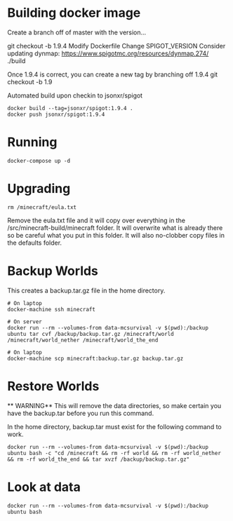 # Building docker image

Create a branch off of master with the version...

git checkout -b 1.9.4
Modify Dockerfile
Change SPIGOT_VERSION
Consider updating dynmap: https://www.spigotmc.org/resources/dynmap.274/
./build

Once 1.9.4 is correct, you can create a new tag by branching off 1.9.4
git checkout -b 1.9

Automated build upon checkin to jsonxr/spigot

    docker build --tag=jsonxr/spigot:1.9.4 .
    docker push jsonxr/spigot:1.9.4

# Running

    docker-compose up -d

# Upgrading

    rm /minecraft/eula.txt

Remove the eula.txt file and it will copy over everything in the /src/minecraft-build/minecraft folder. It will overwrite what is already there so be careful what you put in this folder.  It will also no-clobber copy files in the defaults folder.

# Backup Worlds

This creates a backup.tar.gz file in the home directory.

    # On laptop
    docker-machine ssh minecraft
    
    # On server
    docker run --rm --volumes-from data-mcsurvival -v $(pwd):/backup ubuntu tar cvf /backup/backup.tar.gz /minecraft/world /minecraft/world_nether /minecraft/world_the_end
    
    # On laptop
    docker-machine scp minecraft:backup.tar.gz backup.tar.gz

# Restore Worlds

** WARNING**
This will remove the data directories, so make certain you have the backup.tar before you run this command.

In the home directory, backup.tar must exist for the following command to work.

    docker run --rm --volumes-from data-mcsurvival -v $(pwd):/backup ubuntu bash -c "cd /minecraft && rm -rf world && rm -rf world_nether && rm -rf world_the_end && tar xvzf /backup/backup.tar.gz"

# Look at data

    docker run --rm --volumes-from data-mcsurvival -v $(pwd):/backup ubuntu bash